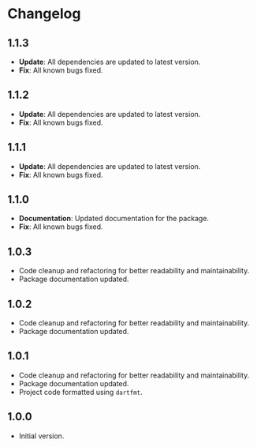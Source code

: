 # Changelog

## 1.1.3

- **Update**: All dependencies are updated to latest version.
- **Fix**: All known bugs fixed.

## 1.1.2

- **Update**: All dependencies are updated to latest version.
- **Fix**: All known bugs fixed.

## 1.1.1

- **Update**: All dependencies are updated to latest version.
- **Fix**: All known bugs fixed.

## 1.1.0

- **Documentation**: Updated documentation for the package.
- **Fix**: All known bugs fixed.

## 1.0.3

- Code cleanup and refactoring for better readability and maintainability.
- Package documentation updated.

## 1.0.2

- Code cleanup and refactoring for better readability and maintainability.
- Package documentation updated.

## 1.0.1

- Code cleanup and refactoring for better readability and maintainability.
- Package documentation updated.
- Project code formatted using `dartfmt`.

## 1.0.0

- Initial version.
